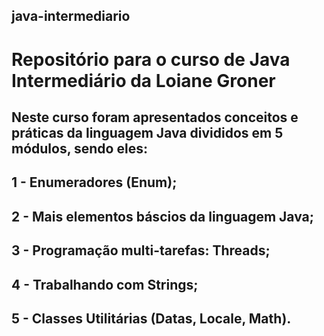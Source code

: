 ## java-intermediario
# Repositório para o curso de Java Intermediário da Loiane Groner

## Neste curso foram apresentados conceitos e práticas da linguagem Java divididos em 5 módulos, sendo eles:
## 1 - Enumeradores (Enum);
## 2 - Mais elementos báscios da linguagem Java;
## 3 - Programação multi-tarefas: Threads;
## 4 - Trabalhando com Strings;
## 5 - Classes Utilitárias (Datas, Locale, Math).

